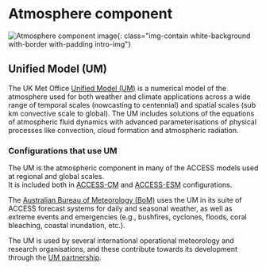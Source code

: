 #  Atmosphere component

![Atmosphere component image](/assets/component-logos/component-maps/atmosphere-component-map.png){: class="img-contain white-background with-border with-padding intro-img"}

## Unified Model (UM)

The UK Met Office [Unified Model (UM)](https://www.metoffice.gov.uk/research/approach/modelling-systems/unified-model) is a numerical model of the atmosphere used for both weather and climate applications across a wide range of temporal scales (nowcasting to centennial) and spatial scales (sub km convective scale to global). The UM includes solutions of the equations of atmospheric fluid dynamics with advanced parameterisations of physical processes like convection, cloud formation and atmospheric radiation. 

### Configurations that use UM

The UM is the atmospheric component in many of the ACCESS models used at regional and global scales.<br>
It is included both in [ACCESS-CM](/models/configurations/access-cm) and [ACCESS-ESM](/models/configurations/access-esm) configurations.

The [Australian Bureau of Meteorology (BoM)](http://www.bom.gov.au) uses the UM in its suite of ACCESS forecast systems for daily and seasonal weather, as well as extreme events and emergencies (e.g., bushfires, cyclones, floods, coral bleaching, coastal inundation, etc.).

The UM is used by several international operational meteorology and research organisations, and these contribute towards its development through the [UM partnership](https://www.metoffice.gov.uk/research/approach/collaboration/unified-model/partnership).
